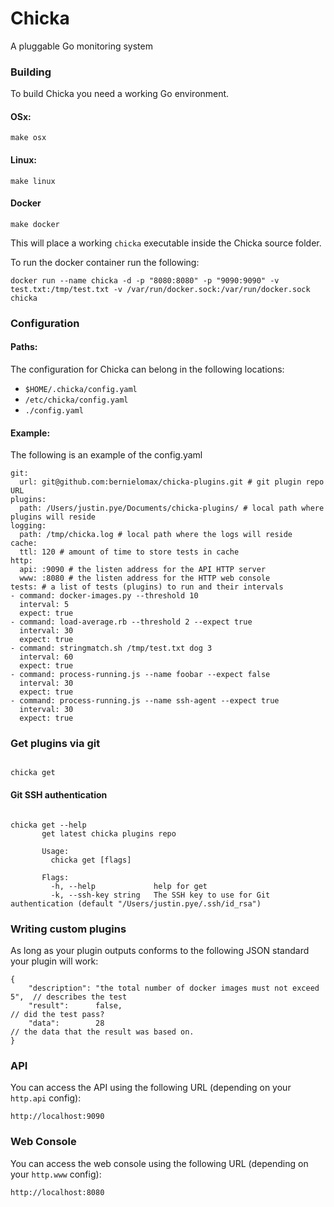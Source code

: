 # Chicka
A pluggable Go monitoring system

### Building

To build Chicka you need a working Go environment.

#### OSx:

``` 
make osx
```

#### Linux:

``` 
make linux
```

#### Docker

``` 
make docker
```

This will place a working `chicka` executable inside the Chicka source folder.

To run the docker container run the following:

``` 
docker run --name chicka -d -p "8080:8080" -p "9090:9090" -v test.txt:/tmp/test.txt -v /var/run/docker.sock:/var/run/docker.sock chicka

```

### Configuration

#### Paths:

The configuration for Chicka can belong in the following locations:

* `$HOME/.chicka/config.yaml`
* `/etc/chicka/config.yaml`
* `./config.yaml`

#### Example:

The following is an example of the config.yaml

```
git:
  url: git@github.com:bernielomax/chicka-plugins.git # git plugin repo URL
plugins:
  path: /Users/justin.pye/Documents/chicka-plugins/ # local path where plugins will reside
logging:
  path: /tmp/chicka.log # local path where the logs will reside
cache:
  ttl: 120 # amount of time to store tests in cache
http:
  api: :9090 # the listen address for the API HTTP server
  www: :8080 # the listen address for the HTTP web console
tests: # a list of tests (plugins) to run and their intervals
- command: docker-images.py --threshold 10
  interval: 5
  expect: true
- command: load-average.rb --threshold 2 --expect true
  interval: 30
  expect: true
- command: stringmatch.sh /tmp/test.txt dog 3
  interval: 60 
  expect: true
- command: process-running.js --name foobar --expect false
  interval: 30 
  expect: true
- command: process-running.js --name ssh-agent --expect true
  interval: 30
  expect: true

```

### Get plugins via git

```
 
chicka get

```

#### Git SSH authentication

```

chicka get --help
       get latest chicka plugins repo
       
       Usage:
         chicka get [flags]
       
       Flags:
         -h, --help             help for get
         -k, --ssh-key string   The SSH key to use for Git authentication (default "/Users/justin.pye/.ssh/id_rsa")

```

### Writing custom plugins

As long as your plugin outputs conforms to the following JSON standard your plugin will work:

```
{
    "description": "the total number of docker images must not exceed 5",  // describes the test
    "result":      false,                                                  // did the test pass?
    "data":        28                                                      // the data that the result was based on.
}
```

### API


You can access the API using the following URL (depending on your `http.api` config):

``` 
http://localhost:9090
```

### Web Console


You can access the web console using the following URL (depending on your `http.www` config):

``` 
http://localhost:8080
```